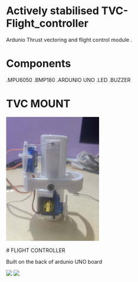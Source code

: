 # Actively stabilised TVC-Flight_controller
Ardunio Thrust vectoring and flight control module . 

# Components 
.MPU6050
.BMP180
.ARDUNIO UNO
.LED
.BUZZER

# TVC MOUNT
<p>
  <img width=50% src="IMAGES/IMG_20240802_182545.jpg" >
</p>
# FLIGHT CONTROLLER

Built on the back of ardunio UNO board

<p>
  <img width=30% src="IMAGES/IMG_20240802_182342.jpg" >
  <img width=30% src="IMAGES/IMG_20240802_182348.jpg" >

</p>
